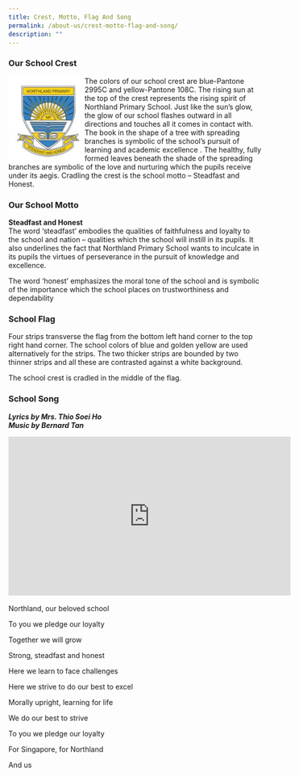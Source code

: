 ```yaml
---
title: Crest, Motto, Flag And Song
permalink: /about-us/crest-motto-flag-and-song/
description: ""
---
```

### Our School Crest

<img src="/images/schoolCrest.jpg" style="width:30%" align="left">

The colors of our school crest are blue-Pantone 2995C and yellow-Pantone 108C. The rising sun at the top of the crest represents the rising spirit of Northland Primary School. Just like the sun’s glow, the glow of our school flashes outward in all directions and touches all it comes in contact with. The book in the shape of a tree with spreading branches is symbolic of the school’s pursuit of learning and academic excellence . The healthy, fully formed leaves beneath the shade of the spreading branches are symbolic of the love and nurturing which the pupils receive under its aegis. Cradling the crest is the school motto – Steadfast and Honest.

### Our School Motto

**Steadfast and Honest**&nbsp;<br>
The word ‘steadfast’ embodies the qualities of faithfulness and loyalty to the school and nation – qualities which the school will instill in its pupils. It also underlines the fact that Northland Primary School wants to inculcate in its pupils the virtues of perseverance in the pursuit of knowledge and excellence.

The word ‘honest’ emphasizes the moral tone of the school and is symbolic of the importance which the school places on trustworthiness and dependability

### School Flag

Four strips transverse the flag from the bottom left hand corner to the top right hand corner. The school colors of blue and golden yellow are used alternatively for the strips. The two thicker strips are bounded by two thinner strips and all these are contrasted against a white background.

The school crest is cradled in the middle of the flag.

### School Song

_**Lyrics by Mrs. Thio Soei Ho**_<br>
_**Music by Bernard Tan**_

<iframe allowfullscreen="" allow="accelerometer; autoplay; clipboard-write; encrypted-media; gyroscope; picture-in-picture; web-share" frameborder="0" title="YouTube video player" src="https://www.youtube.com/embed/0yqZ65EXOkw" height="315" width="560"></iframe>

Northland, our beloved school

To you we pledge our loyalty

Together we will grow

Strong, steadfast and honest

Here we learn to face challenges

Here we strive to do our best to excel

Morally upright, learning for life

We do our best to strive

To you we pledge our loyalty

For Singapore, for Northland

And us